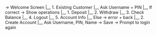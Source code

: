 -> Welcome Screen
   |__ 1. Existing Customer
         |__ Ask Username + PIN
               |__ If correct -> Show operations
                         |__ 1. Deposit
                         |__ 2. Withdraw
                         |__ 3. Check Balance
                         |__ 4. Logout
                         |__ 5. Account Info
               |__ Else → error + back
   |__ 2. Create Account
         |__ Ask Username, PIN, Name → Save → Prompt to login again
